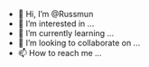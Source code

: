 - 👋 Hi, I’m @Russmun
- 👀 I’m interested in ...
- 🌱 I’m currently learning ...
- 💞️ I’m looking to collaborate on ...
- 📫 How to reach me ...

<!---
Russmun/Russmun is a ✨ special ✨ repository because its `README.md` (this file) appears on your GitHub profile.
You can click the Preview link to take a look at your changes.
--->

